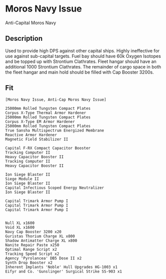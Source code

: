 # Moros Navy Issue

Anti-Capital Moros Navy

## Description

Used to provide high DPS against other capital ships.  Highly ineffective for use against sub-capital targets.  Fuel bay should have 60k Oxygen Isotopes and be topped up with Strontium Clathrates. Fleet hangar should have an additional 1000 Strontium Clathrates.  The remainder of cargo space in both the fleet hangar and main hold should be filled with Cap Booster 3200s.

## Fit
```
[Moros Navy Issue, Anti-Cap Moros Navy Issue]

25000mm Rolled Tungsten Compact Plates
Corpus X-Type Thermal Armor Hardener
25000mm Rolled Tungsten Compact Plates
Corpus X-Type EM Armor Hardener
25000mm Rolled Tungsten Compact Plates
True Sansha Multispectrum Energized Membrane
Reactive Armor Hardener
Magnetic Field Stabilizer II

Capital F-RX Compact Capacitor Booster
Tracking Computer II
Heavy Capacitor Booster II
Tracking Computer II
Heavy Capacitor Booster II

Ion Siege Blaster II
Siege Module II
Ion Siege Blaster II
Capital Infectious Scoped Energy Neutralizer
Ion Siege Blaster II

Capital Trimark Armor Pump I
Capital Trimark Armor Pump I
Capital Trimark Armor Pump I


Null XL x1600
Void XL x1600
Navy Cap Booster 3200 x20
Guristas Thorium Charge XL x800
Shadow Antimatter Charge XL x800
Nanite Repair Paste x250
Optimal Range Script x2
Tracking Speed Script x2
Agency 'Pyrolancea' DB5 Dose II x2
Synth Drop Booster x2
Inherent Implants 'Noble' Hull Upgrades HG-1003 x1
Eifyr and Co. 'Gunslinger' Surgical Strike SS-903 x1
```
